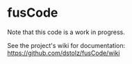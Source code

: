 # fusCode

Note that this code is a work in progress.

See the project's wiki for documentation: https://github.com/dstolz/fusCode/wiki
